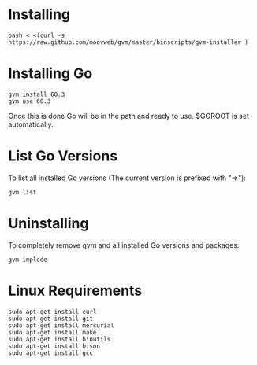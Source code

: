 Installing
==========
    bash < <(curl -s https://raw.github.com/moovweb/gvm/master/binscripts/gvm-installer )

Installing Go
=============
    gvm install 60.3
    gvm use 60.3
Once this is done Go will be in the path and ready to use. $GOROOT is set automatically.

List Go Versions
================
To list all installed Go versions (The current version is prefixed with "=>"):

    gvm list

Uninstalling
============
To completely remove gvm and all installed Go versions and packages:

    gvm implode

Linux Requirements
==================
    sudo apt-get install curl
    sudo apt-get install git
    sudo apt-get install mercurial
    sudo apt-get install make
    sudo apt-get install binutils
    sudo apt-get install bison
    sudo apt-get install gcc

